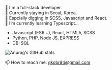 
🙋‍ I'm a full-stack developer.  
📍 Currently staying in Seoul, Korea.  
💛 Espcially digging in SCSS, Javascript and React.  
🌱 I’m currently learning Typescript...      


 
* Javascript (ES6 +), React, HTML5, SCSS  
* Python, PHP, Node JS, EXPRESS  
* DB: SQL


![Anurag's GitHub stats](https://github-readme-stats.vercel.app/api?username=SumiSeo&show_icons=true&theme=cobalt)


📫 How to reach me: qkobr94@gmail.com

<!--
**SumiSeo/SumiSeo** is a ✨ _special_ ✨ repository because its `README.md` (this file) appears on your GitHub profile.

Here are some ideas to get you started:

- 🔭 I’m currently working on ...
- 🌱 I’m currently learning ...
- 👯 I’m looking to collaborate on ...
- 🤔 I’m looking for help with ...
- 💬 Ask me about ...
- 📫 How to reach me: ...
- 😄 Pronouns: ...
- ⚡ Fun fact: ...
-->
